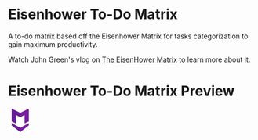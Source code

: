 Eisenhower To-Do Matrix 
======
A to-do matrix based off the Eisenhower Matrix for tasks categorization to gain maximum productivity. 

Watch John Green's vlog on [The EisenHower Matrix](https://www.youtube.com/watch?v=7hSs1NhmpOI) to learn more about it.

Eisenhower To-Do Matrix Preview
======

![alt text](https://github.com/adam-p/markdown-here/raw/master/src/common/images/icon48.png "Eisenhower To-Do Main View" )
